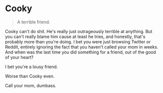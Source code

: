 # Cooky

> A terrible friend.

Cooky can't do shit. He's really just outrageously terrible at anything. But
you can't really blame him cause at least he tries, and honestly, that's
probably more than you're doing. I bet you were just browsing Twitter or
Reddit, entirely ignoring the fact that you haven't called your mom in weeks.
And when was the last time you did something for a friend, out of the good of
your heart?

I bet you're a lousy friend.

Worse than Cooky even.

Call your mom, dumbass.

